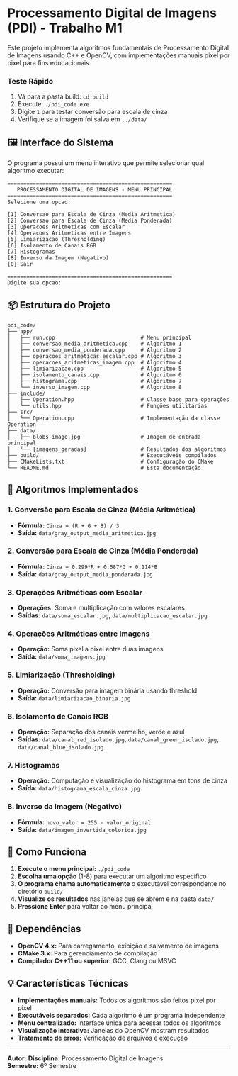 # Processamento Digital de Imagens (PDI) - Trabalho M1

Este projeto implementa algoritmos fundamentais de Processamento Digital de Imagens usando C++ e OpenCV, com implementações manuais pixel por pixel para fins educacionais.

### Teste Rápido
1. Vá para a pasta build: `cd build`
2. Execute: `./pdi_code.exe`  
3. Digite `1` para testar conversão para escala de cinza
4. Verifique se a imagem foi salva em `../data/`

## 🖼️ Interface do Sistema

O programa possui um menu interativo que permite selecionar qual algoritmo executar:

```
====================================================
   PROCESSAMENTO DIGITAL DE IMAGENS - MENU PRINCIPAL
====================================================
Selecione uma opcao:

[1] Conversao para Escala de Cinza (Media Aritmetica)
[2] Conversao para Escala de Cinza (Media Ponderada)
[3] Operacoes Aritmeticas com Escalar
[4] Operacoes Aritmeticas entre Imagens
[5] Limiarizacao (Thresholding)
[6] Isolamento de Canais RGB
[7] Histogramas
[8] Inverso da Imagem (Negativo)
[0] Sair

====================================================
Digite sua opcao: 
```

## 📦 Estrutura do Projeto

```
pdi_code/
├── app/
│   ├── run.cpp                           # Menu principal 
│   ├── conversao_media_aritmetica.cpp    # Algoritmo 1
│   ├── conversao_media_ponderada.cpp     # Algoritmo 2  
│   ├── operacoes_aritmeticas_escalar.cpp # Algoritmo 3
│   ├── operacoes_aritmeticas_imagem.cpp  # Algoritmo 4
│   ├── limiarizacao.cpp                  # Algoritmo 5
│   ├── isolamento_canais.cpp             # Algoritmo 6
│   ├── histograma.cpp                    # Algoritmo 7
│   └── inverso_imagem.cpp                # Algoritmo 8
├── include/
│   ├── Operation.hpp                     # Classe base para operações
│   └── utils.hpp                         # Funções utilitárias
├── src/
│   └── Operation.cpp                     # Implementação da classe Operation
├── data/
│   ├── blobs-image.jpg                   # Imagem de entrada principal
│   └── [imagens_geradas]                 # Resultados dos algoritmos
├── build/                                # Executáveis compilados
├── CMakeLists.txt                        # Configuração do CMake
└── README.md                             # Esta documentação
```

## 🎯 Algoritmos Implementados

### 1. Conversão para Escala de Cinza (Média Aritmética)
- **Fórmula:** `Cinza = (R + G + B) / 3`
- **Saída:** `data/gray_output_media_aritmetica.jpg`

### 2. Conversão para Escala de Cinza (Média Ponderada) 
- **Fórmula:** `Cinza = 0.299*R + 0.587*G + 0.114*B`
- **Saída:** `data/gray_output_media_ponderada.jpg`

### 3. Operações Aritméticas com Escalar
- **Operações:** Soma e multiplicação com valores escalares
- **Saídas:** `data/soma_escalar.jpg`, `data/multiplicacao_escalar.jpg`

### 4. Operações Aritméticas entre Imagens
- **Operação:** Soma pixel a pixel entre duas imagens
- **Saída:** `data/soma_imagens.jpg`

### 5. Limiarização (Thresholding)
- **Operação:** Conversão para imagem binária usando threshold
- **Saída:** `data/limiarizacao_binaria.jpg`

### 6. Isolamento de Canais RGB
- **Operação:** Separação dos canais vermelho, verde e azul
- **Saídas:** `data/canal_red_isolado.jpg`, `data/canal_green_isolado.jpg`, `data/canal_blue_isolado.jpg`

### 7. Histogramas
- **Operação:** Computação e visualização do histograma em tons de cinza
- **Saída:** `data/histograma_escala_cinza.jpg`

### 8. Inverso da Imagem (Negativo)
- **Fórmula:** `novo_valor = 255 - valor_original`
- **Saída:** `data/imagem_invertida_colorida.jpg`

## 📁 Como Funciona

1. **Execute o menu principal:** `./pdi_code`
2. **Escolha uma opção** (1-8) para executar um algoritmo específico
3. **O programa chama automaticamente** o executável correspondente no diretório `build/`
4. **Visualize os resultados** nas janelas que se abrem e na pasta `data/`
5. **Pressione Enter** para voltar ao menu principal

## 🔧 Dependências

- **OpenCV 4.x:** Para carregamento, exibição e salvamento de imagens
- **CMake 3.x:** Para gerenciamento de compilação  
- **Compilador C++11 ou superior:** GCC, Clang ou MSVC

## 💡 Características Técnicas

- **Implementações manuais:** Todos os algoritmos são feitos pixel por pixel
- **Executáveis separados:** Cada algoritmo é um programa independente
- **Menu centralizado:** Interface única para acessar todos os algoritmos
- **Visualização interativa:** Janelas do OpenCV mostram resultados
- **Tratamento de erros:** Verificação de arquivos e execução

---

**Autor:** 
**Disciplina:** Processamento Digital de Imagens  
**Semestre:** 6º Semestre
